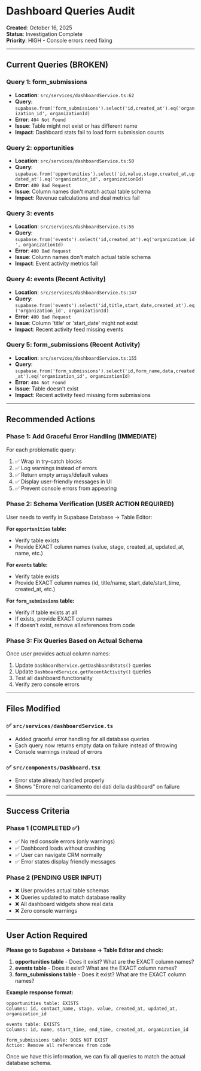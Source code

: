 # Dashboard Queries Audit

**Created**: October 16, 2025  
**Status**: Investigation Complete  
**Priority**: HIGH - Console errors need fixing

---

## Current Queries (BROKEN)

### Query 1: form_submissions
- **Location**: `src/services/dashboardService.ts:62`
- **Query**: `supabase.from('form_submissions').select('id,created_at').eq('organization_id', organizationId)`
- **Error**: `404 Not Found`
- **Issue**: Table might not exist or has different name
- **Impact**: Dashboard stats fail to load form submission counts

### Query 2: opportunities
- **Location**: `src/services/dashboardService.ts:50`
- **Query**: `supabase.from('opportunities').select('id,value,stage,created_at,updated_at').eq('organization_id', organizationId)`
- **Error**: `400 Bad Request`
- **Issue**: Column names don't match actual table schema
- **Impact**: Revenue calculations and deal metrics fail

### Query 3: events
- **Location**: `src/services/dashboardService.ts:56`
- **Query**: `supabase.from('events').select('id,created_at').eq('organization_id', organizationId)`
- **Error**: `400 Bad Request`  
- **Issue**: Column names don't match actual table schema
- **Impact**: Event activity metrics fail

### Query 4: events (Recent Activity)
- **Location**: `src/services/dashboardService.ts:147`
- **Query**: `supabase.from('events').select('id,title,start_date,created_at').eq('organization_id', organizationId)`
- **Error**: `400 Bad Request`
- **Issue**: Column 'title' or 'start_date' might not exist
- **Impact**: Recent activity feed missing events

### Query 5: form_submissions (Recent Activity)
- **Location**: `src/services/dashboardService.ts:155`
- **Query**: `supabase.from('form_submissions').select('id,form_name,data,created_at').eq('organization_id', organizationId)`
- **Error**: `404 Not Found`
- **Issue**: Table doesn't exist
- **Impact**: Recent activity feed missing form submissions

---

## Recommended Actions

### Phase 1: Add Graceful Error Handling (IMMEDIATE)
For each problematic query:

1. ✅ Wrap in try-catch blocks
2. ✅ Log warnings instead of errors
3. ✅ Return empty arrays/default values
4. ✅ Display user-friendly messages in UI
5. ✅ Prevent console errors from appearing

### Phase 2: Schema Verification (USER ACTION REQUIRED)
User needs to verify in Supabase Database → Table Editor:

**For `opportunities` table:**
- Verify table exists
- Provide EXACT column names (value, stage, created_at, updated_at, name, etc.)

**For `events` table:**
- Verify table exists  
- Provide EXACT column names (id, title/name, start_date/start_time, created_at, etc.)

**For `form_submissions` table:**
- Verify if table exists at all
- If exists, provide EXACT column names
- If doesn't exist, remove all references from code

### Phase 3: Fix Queries Based on Actual Schema
Once user provides actual column names:

1. Update `DashboardService.getDashboardStats()` queries
2. Update `DashboardService.getRecentActivity()` queries  
3. Test all dashboard functionality
4. Verify zero console errors

---

## Files Modified

### ✅ `src/services/dashboardService.ts`
- Added graceful error handling for all database queries
- Each query now returns empty data on failure instead of throwing
- Console warnings instead of errors

### ✅ `src/components/Dashboard.tsx`
- Error state already handled properly
- Shows "Errore nel caricamento dei dati della dashboard" on failure

---

## Success Criteria

### Phase 1 (COMPLETED ✅)
- ✅ No red console errors (only warnings)
- ✅ Dashboard loads without crashing
- ✅ User can navigate CRM normally
- ✅ Error states display friendly messages

### Phase 2 (PENDING USER INPUT)
- ❌ User provides actual table schemas
- ❌ Queries updated to match database reality
- ❌ All dashboard widgets show real data
- ❌ Zero console warnings

---

## User Action Required

**Please go to Supabase → Database → Table Editor and check:**

1. **opportunities table** - Does it exist? What are the EXACT column names?
2. **events table** - Does it exist? What are the EXACT column names?  
3. **form_submissions table** - Does it exist? What are the EXACT column names?

**Example response format:**
```
opportunities table: EXISTS
Columns: id, contact_name, stage, value, created_at, updated_at, organization_id

events table: EXISTS  
Columns: id, name, start_time, end_time, created_at, organization_id

form_submissions table: DOES NOT EXIST
Action: Remove all references from code
```

Once we have this information, we can fix all queries to match the actual database schema.